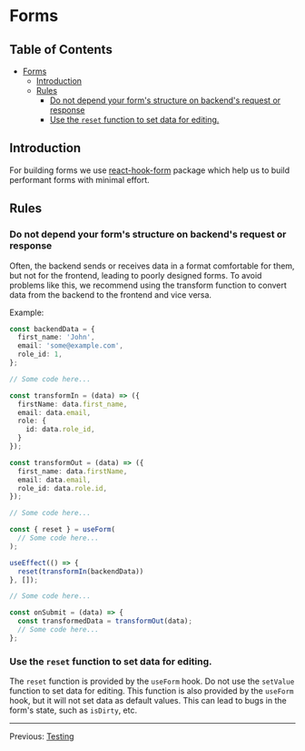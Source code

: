 # Forms

## Table of Contents <!-- omit in toc -->

- [Forms](#forms)
  - [Introduction](#introduction)
  - [Rules](#rules)
    - [Do not depend your form's structure on backend's request or response](#do-not-depend-your-forms-structure-on-backends-request-or-response)
    - [Use the `reset` function to set data for editing.](#use-the-reset-function-to-set-data-for-editing)

## Introduction

For building forms we use [react-hook-form](https://react-hook-form.com/) package which help us to build performant forms with minimal effort.

## Rules

### Do not depend your form's structure on backend's request or response

Often, the backend sends or receives data in a format comfortable for them, but not for the frontend, leading to poorly designed forms. To avoid problems like this, we recommend using the transform function to convert data from the backend to the frontend and vice versa.

Example:

```ts
const backendData = {
  first_name: 'John',
  email: 'some@example.com',
  role_id: 1,
};

// Some code here...

const transformIn = (data) => ({
  firstName: data.first_name,
  email: data.email,
  role: {
    id: data.role_id,
  }
});

const transformOut = (data) => ({
  first_name: data.firstName,
  email: data.email,
  role_id: data.role.id,
});

// Some code here...

const { reset } = useForm(
  // Some code here...
);

useEffect(() => {
  reset(transformIn(backendData))
}, []);

// Some code here...

const onSubmit = (data) => {
  const transformedData = transformOut(data);
  // Some code here...
};
```

### Use the `reset` function to set data for editing.

The `reset` function is provided by the `useForm` hook. Do not use the `setValue` function to set data for editing. This function is also provided by the `useForm` hook, but it will not set data as default values. This can lead to bugs in the form's state, such as `isDirty`, etc.

---

Previous: [Testing](testing.md)

